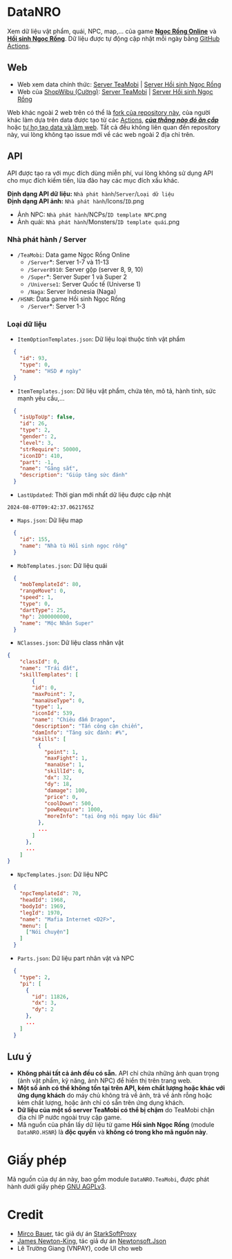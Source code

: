 # DataNRO
Xem dữ liệu vật phẩm, quái, NPC, map,... của game [**Ngọc Rồng Online**](http://ngocrongonline.com/) và [**Hồi sinh Ngọc Rồng**](https://hoisinhngocrong.com/). Dữ liệu được tự động cập nhật mỗi ngày bằng [GitHub Actions](https://github.com/features/actions).

## Web
- Web xem data chính thức: [Server TeaMobi](https://electroheavenvn.github.io/DataNRO/) | [Server Hồi sinh Ngọc Rồng](https://electroheavenvn.github.io/DataNRO/hsnr.html)
- Web của [ShopWibu (Cường)](https://shopwibu.net/): [Server TeaMobi](https://nro.shopwibu.net/tea-data/item) | [Server Hồi sinh Ngọc Rồng](https://nro.shopwibu.net/hsnr-data/item)

Web khác ngoài 2 web trên có thể là [fork của repository này](../../network/members), của người khác làm dựa trên data được tạo từ các [Actions](../../actions), [__*của thằng nào đó ăn cắp*__](https://thanhlc.com/data/item/) hoặc [tự họ tạo data và làm web](https://bantool.net/tools/dataNRO). Tất cả đều không liên quan đến repository này, vui lòng không tạo issue mới về các web ngoài 2 địa chỉ trên.

## API
API được tạo ra với mục đích dùng miễn phí, vui lòng không sử dụng API cho mục đích kiếm tiền, lừa đảo hay các mục đích xấu khác.

**Định dạng API dữ liệu:** `Nhà phát hành`/`Server`/`Loại dữ liệu`
<br>**Định dạng API ảnh:** `Nhà phát hành`/Icons/`ID`.png
- Ảnh NPC: `Nhà phát hành`/NCPs/`ID template NPC`.png
- Ảnh quái: `Nhà phát hành`/Monsters/`ID template quái`.png
### Nhà phát hành / Server
- `/TeaMobi`: Data game Ngọc Rồng Online
  + `/Server`*: Server 1-7 và 11-13
  + `/Server8910`: Server gộp (server 8, 9, 10)
  + `/Super`*: Server Super 1 và Super 2
  + `/Universe1`: Server Quốc tế (Universe 1)
  + `/Naga`: Server Indonesia (Naga)
- `/HSNR`: Data game Hồi sinh Ngọc Rồng
  + `/Server`*: Server 1-3
### Loại dữ liệu
- `ItemOptionTemplates.json`: Dữ liệu loại thuộc tính vật phẩm
```json
  {
    "id": 93,
    "type": 0,
    "name": "HSD # ngày"
  }
```
- `ItemTemplates.json`: Dữ liệu vật phẩm, chứa tên, mô tả, hành tinh, sức mạnh yêu cầu,...
```json
  {
    "isUpToUp": false,
    "id": 26,
    "type": 2,
    "gender": 2,
    "level": 3,
    "strRequire": 50000,
    "iconID": 410,
    "part": -1,
    "name": "Găng sắt",
    "description": "Giúp tăng sức đánh"
  }
```
- `LastUpdated`: Thời gian mới nhất dữ liệu được cập nhật
```
2024-08-07T09:42:37.0621765Z
```
- `Maps.json`: Dữ liệu map
```json
  {
    "id": 155,
    "name": "Nhà tù Hồi sinh ngọc rồng"
  }
```
- `MobTemplates.json`: Dữ liệu quái
```json
  {
    "mobTemplateId": 80,
    "rangeMove": 0,
    "speed": 1,
    "type": 0,
    "dartType": 25,
    "hp": 2000000000,
    "name": "Mộc Nhân Super"
  }
```
- `NClasses.json`: Dữ liệu class nhân vật
```json
{
    "classId": 0,
    "name": "Trái đất",
    "skillTemplates": [
        {
        "id": 0,
        "maxPoint": 7,
        "manaUseType": 0,
        "type": 1,
        "iconId": 539,
        "name": "Chiêu đấm Dragon",
        "description": "Tấn công cận chiến",
        "damInfo": "Tăng sức đánh: #%",
        "skills": [
          {
            "point": 1,
            "maxFight": 1,
            "manaUse": 1,
            "skillId": 0,
            "dx": 32,
            "dy": 18,
            "damage": 100,
            "price": 0,
            "coolDown": 500,
            "powRequire": 1000,
            "moreInfo": "tại ông nội ngay lúc đầu"
          },
          ...
        ]
      },
      ...
    ]
}
```
- `NpcTemplates.json`: Dữ liệu NPC
```json
  {
    "npcTemplateId": 70,
    "headId": 1968,
    "bodyId": 1969,
    "legId": 1970,
    "name": "Mafia Internet <D2F>",
    "menu": [
      ["Nói chuyện"]
    ]
  }
```
- `Parts.json`: Dữ liệu part nhân vật và NPC
```json
  {
    "type": 2,
    "pi": [
      {
        "id": 11826,
        "dx": 3,
        "dy": 2
      },
      ...
    ]
  }
```

## Lưu ý
- **Không phải tất cả ảnh đều có sẵn.** API chỉ chứa những ảnh quan trọng (ảnh vật phẩm, kỹ năng, ảnh NPC) để hiển thị trên trang web.
- **Một số ảnh có thể không tồn tại trên API, kém chất lượng hoặc khác với ứng dụng khách** do máy chủ không trả về ảnh, trả về ảnh rỗng hoặc kém chất lượng, hoặc ảnh chỉ có sẵn trên ứng dụng khách.
- **Dữ liệu của một số server TeaMobi có thể bị chậm** do TeaMobi chặn địa chỉ IP nước ngoài truy cập game.
- Mã nguồn của phần lấy dữ liệu từ game __Hồi sinh Ngọc Rồng__ (module `DataNRO.HSNR`) là __độc quyền__ và __không có trong kho mã nguồn này__.

# Giấy phép
Mã nguồn của dự án này, bao gồm module `DataNRO.TeaMobi`, được phát hành dưới giấy phép [GNU AGPLv3](https://www.gnu.org/licenses/agpl-3.0.en.html).

# Credit
- [Mirco Bauer](https://github.com/meebey), tác giả dự án [StarkSoftProxy](https://github.com/meebey/starksoftproxy)
- [James Newton-King](https://github.com/JamesNK), tác giả dự án [Newtonsoft.Json](https://github.com/JamesNK/Newtonsoft.Json)
- Lê Trường Giang (VNPAY), code UI cho web
